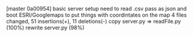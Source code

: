 [master 0a00954] basic server setup need to read .csv pass as json and boot ESRI/Googlemaps to put things with coordintates on the map
 4 files changed, 51 insertions(+), 11 deletions(-)
 copy server.py => readFile.py (100%)
 rewrite server.py (98%)
